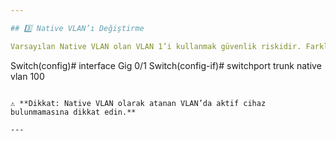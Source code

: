 ```yaml
---

## 3️⃣ Native VLAN’ı Değiştirme

Varsayılan Native VLAN olan VLAN 1’i kullanmak güvenlik riskidir. Farklı bir VLAN kullanarak VLAN Hopping saldırılarını zorlaştırabilirsiniz.

```
Switch(config)# interface Gig 0/1
Switch(config-if)# switchport trunk native vlan 100

```

⚠️ **Dikkat: Native VLAN olarak atanan VLAN’da aktif cihaz bulunmamasına dikkat edin.**

---
```


